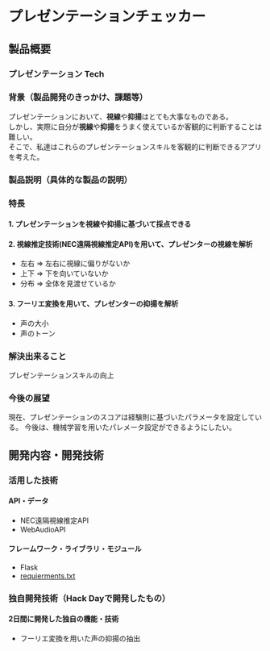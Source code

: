 # プレゼンテーションチェッカー

## 製品概要
### プレゼンテーション Tech

### 背景（製品開発のきっかけ、課題等）
プレゼンテーションにおいて、**視線**や**抑揚**はとても大事なものである。    
しかし、実際に自分が**視線**や**抑揚**をうまく使えているか客観的に判断することは難しい。     
そこで、私達はこれらのプレゼンテーションスキルを客観的に判断できるアプリを考えた。   

### 製品説明（具体的な製品の説明）

### 特長

#### 1. プレゼンテーションを視線や抑揚に基づいて採点できる

#### 2. 視線推定技術(NEC遠隔視線推定API)を用いて、プレゼンターの視線を解析
- 左右 => 左右に視線に偏りがないか 
- 上下 => 下を向いていないか
- 分布 => 全体を見渡せているか

#### 3. フーリエ変換を用いて、プレゼンターの抑揚を解析
- 声の大小
- 声のトーン

### 解決出来ること
プレゼンテーションスキルの向上

### 今後の展望
現在、プレゼンテーションのスコアは経験則に基づいたパラメータを設定している。
今後は、機械学習を用いたパレメータ設定ができるようにしたい。

## 開発内容・開発技術
### 活用した技術
#### API・データ

* NEC遠隔視線推定API 
* WebAudioAPI

#### フレームワーク・ライブラリ・モジュール
* Flask
* [requierments.txt](https://github.com/jphacks/FK_1906/blob/master/requierments.txt)


### 独自開発技術（Hack Dayで開発したもの）
#### 2日間に開発した独自の機能・技術
* フーリエ変換を用いた声の抑揚の抽出
